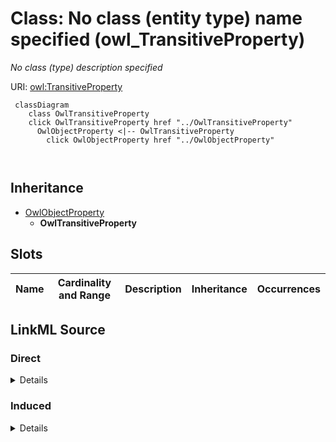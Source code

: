 

# Class: No class (entity type) name specified (owl_TransitiveProperty)


_No class (type) description specified_







URI: [owl:TransitiveProperty](http://www.w3.org/2002/07/owl#TransitiveProperty)






```mermaid
 classDiagram
    class OwlTransitiveProperty
    click OwlTransitiveProperty href "../OwlTransitiveProperty"
      OwlObjectProperty <|-- OwlTransitiveProperty
        click OwlObjectProperty href "../OwlObjectProperty"
      
      
```





## Inheritance
* [OwlObjectProperty](../classes/OwlObjectProperty.md)
    * **OwlTransitiveProperty**



## Slots

| Name | Cardinality and Range | Description | Inheritance | Occurrences |
| ---  | --- | --- | --- | --- |














## LinkML Source

<!-- TODO: investigate https://stackoverflow.com/questions/37606292/how-to-create-tabbed-code-blocks-in-mkdocs-or-sphinx -->

### Direct

<details>

```yaml
name: owl_TransitiveProperty
conforms_to: No schema conformance document specified
description: No class (type) description specified
title: No class (entity type) name specified
from_schema: fio-kg
rank: 1000
is_a: owl_ObjectProperty
class_uri: owl:TransitiveProperty

```
</details>

### Induced

<details>

```yaml
name: owl_TransitiveProperty
conforms_to: No schema conformance document specified
description: No class (type) description specified
title: No class (entity type) name specified
from_schema: fio-kg
rank: 1000
is_a: owl_ObjectProperty
class_uri: owl:TransitiveProperty

```
</details>